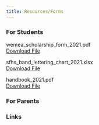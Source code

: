 ```yaml
---
title: Resources/Forms
---
```

### For Students

wemea_scholarship_form_2021.pdf\
[Download File](static/img/wemea_scholarship_form_2021.pdf)

sfhs_band_lettering_chart_2021.xlsx\
[Download File](static/img/sfhs_band_lettering_chart_2021.xlsx)

handbook_2021.pdf\
[Download File](static/img/handbook_2021.pdf)

### For Parents

### Links